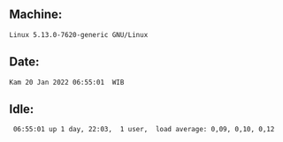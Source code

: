## Machine:
```
Linux 5.13.0-7620-generic GNU/Linux
```
## Date:
```
Kam 20 Jan 2022 06:55:01  WIB
```
## Idle:
```
 06:55:01 up 1 day, 22:03,  1 user,  load average: 0,09, 0,10, 0,12
```
